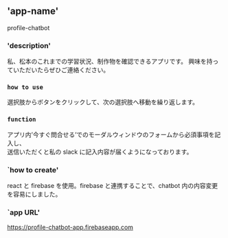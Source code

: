 ## 'app-name'

profile-chatbot

### 'description'

私、松本のこれまでの学習状況、制作物を確認できるアプリです。
興味を持っていただいたらぜひご連絡ください。

### `how to use`

選択肢からボタンをクリックして、次の選択肢へ移動を繰り返します。

### `function`

アプリ内’今すぐ問合せる’でのモーダルウィンドウのフォームから必須事項を記入し、<br />
送信いただくと私の slack に記入内容が届くようになっております。

### `how to create'

react と firebase を使用。firebase と連携することで、chatbot 内の内容変更を容易にしました。

### `app URL'

https://profile-chatbot-app.firebaseapp.com
